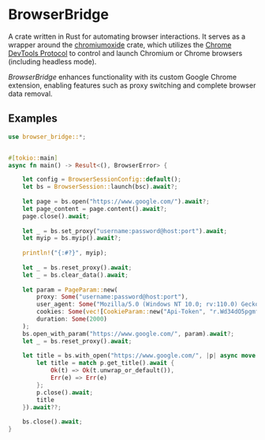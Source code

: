 # BrowserBridge

A crate written in Rust for automating browser interactions. It serves as a wrapper around the [chromiumoxide](https://github.com/mattsse/chromiumoxide) crate, which utilizes the [Chrome DevTools Protocol](https://chromedevtools.github.io/devtools-protocol/) to control and launch Chromium or Chrome browsers (including headless mode).

*BrowserBridge* enhances functionality with its custom Google Chrome extension, enabling features such as proxy switching and complete browser data removal.

## Examples
```rust
use browser_bridge::*;


#[tokio::main]
async fn main() -> Result<(), BrowserError> {

    let config = BrowserSessionConfig::default();
    let bs = BrowserSession::launch(bsc).await?;
    
    let page = bs.open("https://www.google.com/").await?;
    let page_content = page.content().await?;
    page.close().await;
    
    let _ = bs.set_proxy("username:password@host:port").await;
    let myip = bs.myip().await?;
    
    println!("{:#?}", myip);
    
    let _ = bs.reset_proxy().await;
    let _ = bs.clear_data().await;
    
    let param = PageParam::new(
        proxy: Some("username:password@host:port"), 
        user_agent: Some("Mozilla/5.0 (Windows NT 10.0; rv:110.0) Gecko/20100101 Firefox/110.0"), 
        cookies: Some(vec![CookieParam::new("Api-Token", "r.Wd34dO5pgmfcc4Moe94Fvdf431")]), 
        duration: Some(2000)
    );
    bs.open_with_param("https://www.google.com/", param).await?;
    let _ = bs.reset_proxy().await;
    
    let title = bs.with_open("https://www.google.com/", |p| async move {
        let title = match p.get_title().await {
            Ok(t) => Ok(t.unwrap_or_default()),
            Err(e) => Err(e)
        };
        p.close().await;
        title
    }).await??;
    
    bs.close().await;
}
```
